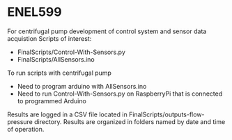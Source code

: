 # ENEL599
For centrifugal pump development of control system and sensor data acquistion
Scripts of interest:
- FinalScripts/Control-With-Sensors.py
- FinalScripts/AllSensors.ino

To run scripts with centrifugal pump
- Need to program arduino with AllSensors.ino
- Need to run Control-With-Sensors.py on RaspberryPi that is connected to programmed Arduino

Results are logged in a CSV file located in FinalScripts/outputs-flow-pressure directory. Results are organized in folders named by date and time of operation. 
